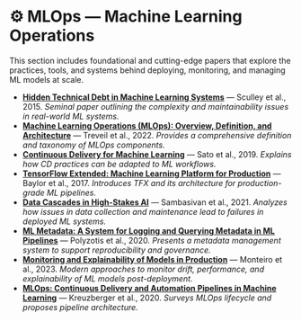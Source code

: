 # ⚙️ MLOps — Machine Learning Operations

This section includes foundational and cutting-edge papers that explore the practices, tools, and systems behind deploying, monitoring, and managing ML models at scale.

- **[Hidden Technical Debt in Machine Learning Systems](https://papers.nips.cc/paper_files/paper/2015/file/86df7dcfd896fcaf2674f757a2463eba-Paper.pdf)** — Sculley et al., 2015. _Seminal paper outlining the complexity and maintainability issues in real-world ML systems._
- **[Machine Learning Operations (MLOps): Overview, Definition, and Architecture](https://arxiv.org/abs/2205.02302)** — Treveil et al., 2022. _Provides a comprehensive definition and taxonomy of MLOps components._
- **[Continuous Delivery for Machine Learning](https://martinfowler.com/articles/cd4ml.html)** — Sato et al., 2019. _Explains how CD practices can be adapted to ML workflows._
- **[TensorFlow Extended: Machine Learning Platform for Production](https://arxiv.org/abs/1708.08539)** — Baylor et al., 2017. _Introduces TFX and its architecture for production-grade ML pipelines._
- **[Data Cascades in High-Stakes AI](https://arxiv.org/abs/2109.12217)** — Sambasivan et al., 2021. _Analyzes how issues in data collection and maintenance lead to failures in deployed ML systems._
- **[ML Metadata: A System for Logging and Querying Metadata in ML Pipelines](https://arxiv.org/abs/2003.10593)** — Polyzotis et al., 2020. _Presents a metadata management system to support reproducibility and governance._
- **[Monitoring and Explainability of Models in Production](https://arxiv.org/abs/2301.10603)** — Monteiro et al., 2023. _Modern approaches to monitor drift, performance, and explainability of ML models post-deployment._
- **[MLOps: Continuous Delivery and Automation Pipelines in Machine Learning](https://arxiv.org/abs/2006.04065)** — Kreuzberger et al., 2020. _Surveys MLOps lifecycle and proposes pipeline architecture._

